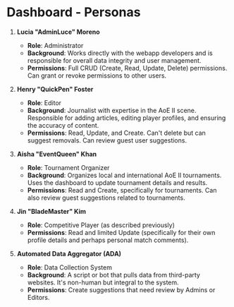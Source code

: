 # Dashboard - Personas

1. **Lucia "AdminLuce" Moreno**
   - **Role**: Administrator
   - **Background**: Works directly with the webapp developers and is
     responsible for overall data integrity and user management.
   - **Permissions**: Full CRUD (Create, Read, Update, Delete) permissions. Can
     grant or revoke permissions to other users.

1. **Henry "QuickPen" Foster**
   - **Role**: Editor
   - **Background**: Journalist with expertise in the AoE II scene. Responsible
     for adding articles, editing player profiles, and ensuring the accuracy of
     content.
   - **Permissions**: Read, Update, and Create. Can't delete but can suggest
     removals. Can review guest user suggestions.

1. **Aisha "EventQueen" Khan**
   - **Role**: Tournament Organizer
   - **Background**: Organizes local and international AoE II tournaments. Uses
     the dashboard to update tournament details and results.
   - **Permissions**: Read and Create, specifically for tournaments. Can also
     review guest suggestions related to tournaments.

1. **Jin "BladeMaster" Kim**
   - **Role**: Competitive Player (as described previously)
   - **Permissions**: Read and limited Update (specifically for their own
     profile details and perhaps personal match comments).

1. **Automated Data Aggregator (ADA)**
   - **Role**: Data Collection System
   - **Background**: A script or bot that pulls data from third-party websites.
     It's non-human but integral to the system.
   - **Permissions**: Create suggestions that need review by Admins or Editors.
